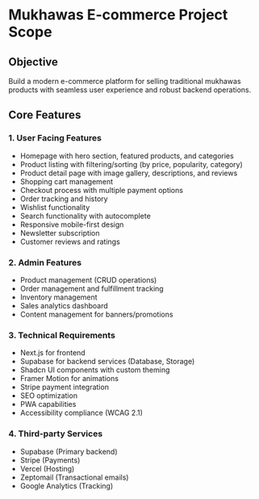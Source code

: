 # Mukhawas E-commerce Project Scope

## Objective

Build a modern e-commerce platform for selling traditional mukhawas products with seamless user experience and robust backend operations.

## Core Features

### 1. User Facing Features

- Homepage with hero section, featured products, and categories
- Product listing with filtering/sorting (by price, popularity, category)
- Product detail page with image gallery, descriptions, and reviews
- Shopping cart management
- Checkout process with multiple payment options
- Order tracking and history
- Wishlist functionality
- Search functionality with autocomplete
- Responsive mobile-first design
- Newsletter subscription
- Customer reviews and ratings

### 2. Admin Features

- Product management (CRUD operations)
- Order management and fulfillment tracking
- Inventory management
- Sales analytics dashboard
- Content management for banners/promotions

### 3. Technical Requirements

- Next.js for frontend
- Supabase for backend services (Database, Storage)
- Shadcn UI components with custom theming
- Framer Motion for animations
- Stripe payment integration
- SEO optimization
- PWA capabilities
- Accessibility compliance (WCAG 2.1)

### 4. Third-party Services

- Supabase (Primary backend)
- Stripe (Payments)
- Vercel (Hosting)
- Zeptomail (Transactional emails)
- Google Analytics (Tracking)
